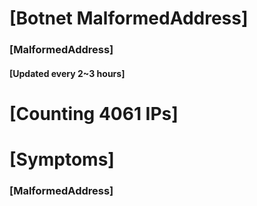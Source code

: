 # [Botnet MalformedAddress]
### [MalformedAddress]
#### [Updated every 2~3 hours]

# [Counting 4061 IPs]

# [Symptoms] 
###   [MalformedAddress]
